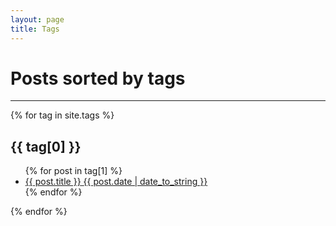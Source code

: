 ```yaml
---
layout: page
title: Tags
---
```


<h1>Posts sorted by tags</h1>
<hr />
<div class="tags-expo">
	<div class="tags-expo-section">
		{% for tag in site.tags %}
			<h2 id="{{ tag[0] | slugify }}">
				{{ tag[0] }}
			</h2>
			<ul class="tags-expo-posts">
				{% for post in tag[1] %}
					<li>
						<a class="item-title" href="{{ site.baseurl }}{{ post.url }}">
							<span class="title">{{ post.title }}</span>
							<time class="post-date" datetime="{{ post.date | date_to_xmlschema }}">
								{{ post.date | date_to_string }}
							</time>
						</a>
					</li>
				{% endfor %}
			</ul>
		{% endfor %}
	</div>
</div>
